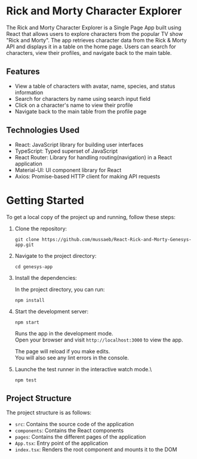 # Rick and Morty Character Explorer

The Rick and Morty Character Explorer is a Single Page App built using React that allows users to explore characters from the popular TV show "Rick and Morty". The app retrieves character data from the Rick & Morty API and displays it in a table on the home page. Users can search for characters, view their profiles, and navigate back to the main table.

## Features

- View a table of characters with avatar, name, species, and status information
- Search for characters by name using search input field
- Click on a character's name to view their profile
- Navigate back to the main table from the profile page

## Technologies Used

- React: JavaScript library for building user interfaces
- TypeScript: Typed superset of JavaScript
- React Router: Library for handling routing(navigation) in a React application
- Material-UI: UI component library for React
- Axios: Promise-based HTTP client for making API requests

# Getting Started

To get a local copy of the project up and running, follow these steps:

1. Clone the repository:

   `git clone https://github.com/mussaeb/React-Rick-and-Morty-Genesys-app.git`

2. Navigate to the project directory:

    `cd genesys-app`

3. Install the dependencies:

    In the project directory, you can run:

    `npm install`
    
4. Start the development server:
    
    `npm start`

    Runs the app in the development mode.\
    Open your browser and visit `http://localhost:3000` to view the app.

    The page will reload if you make edits.\
    You will also see any lint errors in the console.

5. Launche the test runner in the interactive watch mode.\

    `npm test`


## Project Structure

The project structure is as follows:

- `src`: Contains the source code of the application
- `components`: Contains the React components
- `pages`: Contains the different pages of the application
- `App.tsx`: Entry point of the application
- `index.tsx`: Renders the root component and mounts it to the DOM

